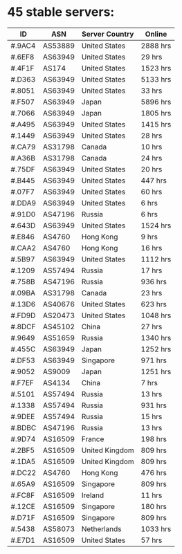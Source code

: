# 45 stable servers:

| ID | ASN | Server Country | Online |
| ------ | ------ | ------ | ------ |
| #.9AC4 | AS53889 | United States | 2888 hrs |
| #.6EF8 | AS63949 | United States | 29 hrs |
| #.4F1F | AS174 | United States | 1523 hrs |
| #.D363 | AS63949 | United States | 5133 hrs |
| #.8051 | AS63949 | United States | 33 hrs |
| #.F507 | AS63949 | Japan | 5896 hrs |
| #.7066 | AS63949 | Japan | 1805 hrs |
| #.A495 | AS63949 | United States | 1415 hrs |
| #.1449 | AS63949 | United States | 28 hrs |
| #.CA79 | AS31798 | Canada | 10 hrs |
| #.A36B | AS31798 | Canada | 24 hrs |
| #.75DF | AS63949 | United States | 20 hrs |
| #.B445 | AS63949 | United States | 447 hrs |
| #.07F7 | AS63949 | United States | 60 hrs |
| #.DDA9 | AS63949 | United States | 6 hrs |
| #.91D0 | AS47196 | Russia | 6 hrs |
| #.643D | AS63949 | United States | 1524 hrs |
| #.E846 | AS4760 | Hong Kong | 9 hrs |
| #.CAA2 | AS4760 | Hong Kong | 16 hrs |
| #.5B97 | AS63949 | United States | 1112 hrs |
| #.1209 | AS57494 | Russia | 17 hrs |
| #.758B | AS47196 | Russia | 936 hrs |
| #.09BA | AS31798 | Canada | 23 hrs |
| #.13D6 | AS40676 | United States | 623 hrs |
| #.FD9D | AS20473 | United States | 1048 hrs |
| #.8DCF | AS45102 | China | 27 hrs |
| #.9649 | AS51659 | Russia | 1340 hrs |
| #.455C | AS63949 | Japan | 1252 hrs |
| #.DF53 | AS63949 | Singapore | 971 hrs |
| #.9052 | AS9009 | Japan | 1251 hrs |
| #.F7EF | AS4134 | China | 7 hrs |
| #.5101 | AS57494 | Russia | 13 hrs |
| #.1338 | AS57494 | Russia | 931 hrs |
| #.9DEE | AS57494 | Russia | 15 hrs |
| #.BDBC | AS47196 | Russia | 13 hrs |
| #.9D74 | AS16509 | France | 198 hrs |
| #.2BF5 | AS16509 | United Kingdom | 809 hrs |
| #.1DA5 | AS16509 | United Kingdom | 809 hrs |
| #.DC22 | AS4760 | Hong Kong | 476 hrs |
| #.65A9 | AS16509 | Singapore | 809 hrs |
| #.FC8F | AS16509 | Ireland | 11 hrs |
| #.12CE | AS16509 | Singapore | 180 hrs |
| #.D71F | AS16509 | Singapore | 809 hrs |
| #.5438 | AS58073 | Netherlands | 1033 hrs |
| #.E7D1 | AS16509 | United States | 57 hrs |

